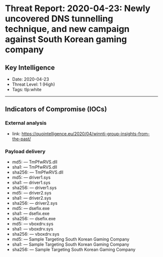 # Threat Report: 2020-04-23: Newly uncovered DNS tunnelling technique, and new campaign against South Korean gaming company


## Key Intelligence
* Date: 2020-04-23
* Threat Level: 1 (High)
* Tags: tlp:white

---

## Indicators of Compromise (IOCs)
### External analysis
* link: https://quointelligence.eu/2020/04/winnti-group-insights-from-the-past/

### Payload delivery
* md5: <md5> — TmPfwRVS.dll
* sha1: <sha1> — TmPfwRVS.dll
* sha256: <sha256> — TmPfwRVS.dll
* md5: <md5> — driver1.sys
* sha1: <sha1> — driver1.sys
* sha256: <sha256> — driver1.sys
* md5: <md5> — driver2.sys
* sha1: <sha1> — driver2.sys
* sha256: <sha256> — driver2.sys
* md5: <md5> — dsefix.exe
* sha1: <sha1> — dsefix.exe
* sha256: <sha256> — dsefix.exe
* md5: <md5> — vboxdrv.sys
* sha1: <sha1> — vboxdrv.sys
* sha256: <sha256> — vboxdrv.sys
* md5: <md5> — Sample Targeting South Korean Gaming Company
* sha1: <sha1> — Sample Targeting South Korean Gaming Company
* sha256: <sha256> — Sample Targeting South Korean Gaming Company
